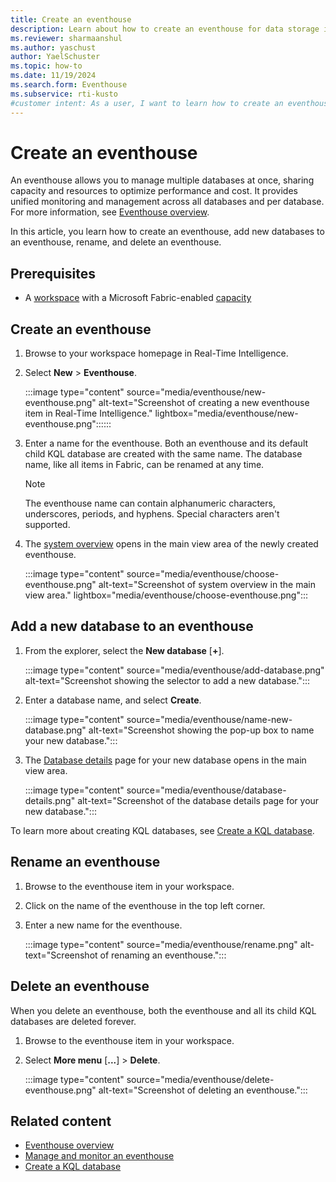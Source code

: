 ```yaml
---
title: Create an eventhouse
description: Learn about how to create an eventhouse for data storage in Real-Time Intelligence.
ms.reviewer: sharmaanshul
ms.author: yaschust
author: YaelSchuster
ms.topic: how-to
ms.date: 11/19/2024
ms.search.form: Eventhouse
ms.subservice: rti-kusto
#customer intent: As a user, I want to learn how to create an eventhouse for data storage in Real-Time Analytics so that I can effectively manage my data.
---
```

# Create an eventhouse

An eventhouse allows you to manage multiple databases at once, sharing capacity and resources to optimize performance and cost. It provides unified monitoring and management across all databases and per database. For more information, see [Eventhouse overview](eventhouse.md).

In this article, you learn how to create an eventhouse, add new databases to an eventhouse, rename, and delete an eventhouse.

## Prerequisites

* A [workspace](../get-started/create-workspaces.md) with a Microsoft Fabric-enabled [capacity](../enterprise/licenses.md#capacity)

## Create an eventhouse

1. Browse to your workspace homepage in Real-Time Intelligence.
1. Select **New** > **Eventhouse**.

    :::image type="content" source="media/eventhouse/new-eventhouse.png" alt-text="Screenshot of creating a new eventhouse item in Real-Time Intelligence." lightbox="media/eventhouse/new-eventhouse.png"::::::

1. Enter a name for the eventhouse. Both an eventhouse and its default child KQL database are created with the same name. The database name, like all items in Fabric, can be renamed at any time.

    > [!NOTE]
    > The eventhouse name can contain alphanumeric characters, underscores, periods, and hyphens. Special characters aren't supported.

1. The [system overview](manage-monitor-eventhouse.md#view-system-overview-details-for-an-eventhouse) opens in the main view area of the newly created eventhouse.

    :::image type="content" source="media/eventhouse/choose-eventhouse.png" alt-text="Screenshot of system overview in the main view area." lightbox="media/eventhouse/choose-eventhouse.png":::

## Add a new database to an eventhouse

1. From the explorer, select the **New database** [**+**].

    :::image type="content" source="media/eventhouse/add-database.png" alt-text="Screenshot showing the selector to add a new database.":::

1. Enter a database name, and select **Create**.

    :::image type="content" source="media/eventhouse/name-new-database.png" alt-text="Screenshot showing the pop-up box to name your new database.":::

1. The [Database details](create-database.md#database-details) page for your new database opens in the main view area.

    :::image type="content" source="media/eventhouse/database-details.png" alt-text="Screenshot of the database details page for your new database.":::

To learn more about creating KQL databases, see [Create a KQL database](create-database.md).

## Rename an eventhouse

1. Browse to the eventhouse item in your workspace.
1. Click on the name of the eventhouse in the top left corner.
1. Enter a new name for the eventhouse.

    :::image type="content" source="media/eventhouse/rename.png" alt-text="Screenshot of renaming an eventhouse.":::

## Delete an eventhouse

When you delete an eventhouse, both the eventhouse and all its child KQL databases are deleted forever.

1. Browse to the eventhouse item in your workspace.
1. Select **More menu** [**...**] > **Delete**.

    :::image type="content" source="media/eventhouse/delete-eventhouse.png" alt-text="Screenshot of deleting an eventhouse.":::

## Related content

* [Eventhouse overview](eventhouse.md)
* [Manage and monitor an eventhouse](manage-monitor-eventhouse.md)
* [Create a KQL database](create-database.md)
